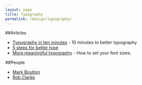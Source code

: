 ```yaml
---
layout: page
title: Typography
permalink: /design/typography/
---
```



##Articles

- [Typography in ten minutes](http://practicaltypography.com/typography-in-ten-minutes.html) - 10 minutes to better typography
- [5 steps for better type](http://www.markboulton.co.uk/journal/five-simple-steps-to-better-typography)
- [More meaningful typography](http://alistapart.com/article/more-meaningful-typography) - How to set your font sizes.

##People

- [Mark Boulton](https://twitter.com/markboulton)
- [Rob Clarke](https://twitter.com/robclarketype)




